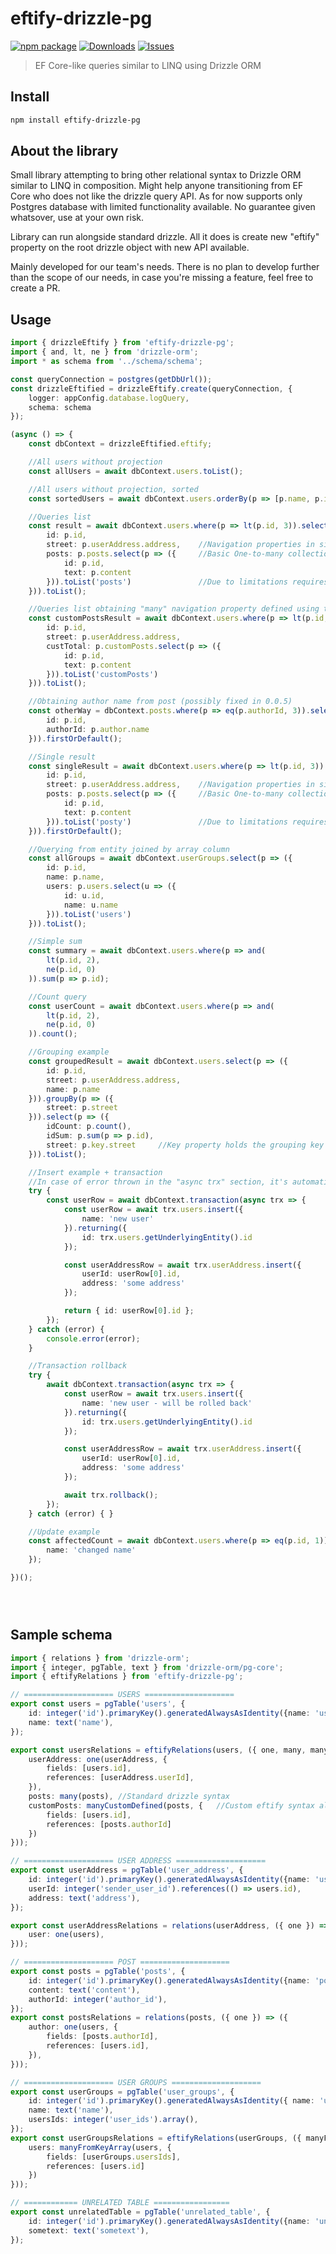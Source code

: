 # eftify-drizzle-pg

[![npm package][npm-img]][npm-url]
[![Downloads][downloads-img]][downloads-url]
[![Issues][issues-img]][issues-url]

> EF Core-like queries similar to LINQ using Drizzle ORM

## Install

```bash
npm install eftify-drizzle-pg
```

## About the library
Small library attempting to bring other relational syntax to Drizzle ORM similar to LINQ in composition. Might help anyone transitioning from EF Core who does not like the drizzle query API. As for now supports only Postgres database with limited functionality available. No guarantee given whatsover, use at your own risk.

Library can run alongside standard drizzle. All it does is create new "eftify" property on the root drizzle object with new API available.

Mainly developed for our team's needs. There is no plan to develop further than the scope of our needs, in case you're missing a feature, feel free to create a PR.

## Usage

```ts
import { drizzleEftify } from 'eftify-drizzle-pg';
import { and, lt, ne } from 'drizzle-orm';
import * as schema from '../schema/schema';

const queryConnection = postgres(getDbUrl());
const drizzleEftified = drizzleEftify.create(queryConnection, {
	logger: appConfig.database.logQuery,
	schema: schema
});

(async () => {
    const dbContext = drizzleEftified.eftify;

    //All users without projection
    const allUsers = await dbContext.users.toList();

    //All users without projection, sorted
    const sortedUsers = await dbContext.users.orderBy(p => [p.name, p.id]).toList();

    //Queries list
    const result = await dbContext.users.where(p => lt(p.id, 3)).select(p => ({
        id: p.id,
        street: p.userAddress.address,    //Navigation properties in similar manner like in EF
        posts: p.posts.select(p => ({     //Basic One-to-many collection support
            id: p.id,
            text: p.content
        })).toList('posts')               //Due to limitations requires name specification
    })).toList();

    //Queries list obtaining "many" navigation property defined using the {manyCustomDefined} syntax
    const customPostsResult = await dbContext.users.where(p => lt(p.id, 90)).select(p => ({
        id: p.id,
        street: p.userAddress.address,
        custTotal: p.customPosts.select(p => ({
            id: p.id,
            text: p.content
        })).toList('customPosts')
    })).toList();

    //Obtaining author name from post (possibly fixed in 0.0.5)
    const otherWay = dbContext.posts.where(p => eq(p.authorId, 3)).select(p => ({
        id: p.id,
        authorId: p.author.name
    })).firstOrDefault();

    //Single result
    const singleResult = await dbContext.users.where(p => lt(p.id, 3)).select(p => ({
        id: p.id,
        street: p.userAddress.address,    //Navigation properties in similar manner like in EF
        posts: p.posts.select(p => ({     //Basic One-to-many collection support
            id: p.id,
            text: p.content
        })).toList('posty')               //Due to limitations requires name specification
    })).firstOrDefault();

    //Querying from entity joined by array column
    const allGroups = await dbContext.userGroups.select(p => ({
        id: p.id,
        name: p.name,
        users: p.users.select(u => ({
            id: u.id,
            name: u.name
        })).toList('users')
    })).toList();

    //Simple sum
    const summary = await dbContext.users.where(p => and(
        lt(p.id, 2),
        ne(p.id, 0)
    )).sum(p => p.id);

    //Count query
    const userCount = await dbContext.users.where(p => and(
        lt(p.id, 2),
        ne(p.id, 0)
    )).count();

    //Grouping example
    const groupedResult = await dbContext.users.select(p => ({
        id: p.id,
        street: p.userAddress.address,  
        name: p.name
    })).groupBy(p => ({
        street: p.street
    })).select(p => ({
        idCount: p.count(),
        idSum: p.sum(p => p.id),
        street: p.key.street     //Key property holds the grouping key similar to EF Core
    })).toList();

    //Insert example + transaction
    //In case of error thrown in the "async trx" section, it's automatically rolled back
    try {
        const userRow = await dbContext.transaction(async trx => {
            const userRow = await trx.users.insert({
                name: 'new user'
            }).returning({
                id: trx.users.getUnderlyingEntity().id
            });

            const userAddressRow = await trx.userAddress.insert({
                userId: userRow[0].id,
                address: 'some address'
            });

            return { id: userRow[0].id };
        });
    } catch (error) {
        console.error(error);
    }

    //Transaction rollback
    try {
        await dbContext.transaction(async trx => {
            const userRow = await trx.users.insert({
                name: 'new user - will be rolled back'
            }).returning({
                id: trx.users.getUnderlyingEntity().id
            });

            const userAddressRow = await trx.userAddress.insert({
                userId: userRow[0].id,
                address: 'some address'
            });

            await trx.rollback();
        });
    } catch (error) { }

    //Update example
    const affectedCount = await dbContext.users.where(p => eq(p.id, 1)).update({
        name: 'changed name'
    });

})();





```

## Sample schema

```ts
import { relations } from 'drizzle-orm';
import { integer, pgTable, text } from 'drizzle-orm/pg-core';
import { eftifyRelations } from 'eftify-drizzle-pg';

// ==================== USERS ====================
export const users = pgTable('users', {
	id: integer('id').primaryKey().generatedAlwaysAsIdentity({name: 'users_id_seq'}),
	name: text('name'),
});

export const usersRelations = eftifyRelations(users, ({ one, many, manyCustomDefined }) => ({
    userAddress: one(userAddress, {
        fields: [users.id],
        references: [userAddress.userId],
    }),
    posts: many(posts), //Standard drizzle syntax
    customPosts: manyCustomDefined(posts, {   //Custom eftify syntax allowing navigation specification
        fields: [users.id],
        references: [posts.authorId]
    })
}));

// ==================== USER ADDRESS ====================
export const userAddress = pgTable('user_address', {
	id: integer('id').primaryKey().generatedAlwaysAsIdentity({name: 'user_address_id_seq'}),
	userId: integer('sender_user_id').references(() => users.id),
	address: text('address'),
});

export const userAddressRelations = relations(userAddress, ({ one }) => ({
	user: one(users),
}));

// ==================== POST ====================
export const posts = pgTable('posts', {
	id: integer('id').primaryKey().generatedAlwaysAsIdentity({name: 'posts_id_seq'}),
	content: text('content'),
	authorId: integer('author_id'),
});
export const postsRelations = relations(posts, ({ one }) => ({
	author: one(users, {
		fields: [posts.authorId],
		references: [users.id],
	}),
}));

// ==================== USER GROUPS ====================
export const userGroups = pgTable('user_groups', {
    id: integer('id').primaryKey().generatedAlwaysAsIdentity({ name: 'user_groups_id_seq' }),
    name: text('name'),
    usersIds: integer('user_ids').array(),
});
export const userGroupsRelations = eftifyRelations(userGroups, ({ manyFromKeyArray }) => ({
    users: manyFromKeyArray(users, {
        fields: [userGroups.usersIds],
        references: [users.id]
    })
}));

// ============ UNRELATED TABLE =================
export const unrelatedTable = pgTable('unrelated_table', {
	id: integer('id').primaryKey().generatedAlwaysAsIdentity({name: 'unrelated_table_id_seq'}),
	sometext: text('sometext'),
});
```



[build-img]:https://github.com/brunolau/eftify-drizzle-pg/actions/workflows/release.yml/badge.svg
[build-url]:https://github.com/brunolau/eftify-drizzle-pg/actions/workflows/release.yml
[downloads-img]:https://img.shields.io/npm/dt/eftify-drizzle-pg
[downloads-url]:https://www.npmtrends.com/eftify-drizzle-pg
[npm-img]:https://img.shields.io/npm/v/eftify-drizzle-pg
[npm-url]:https://www.npmjs.com/package/eftify-drizzle-pg
[issues-img]:https://img.shields.io/github/issues/brunolau/eftify-drizzle-pg
[issues-url]:https://github.com/brunolau/eftify-drizzle-pg/issues
